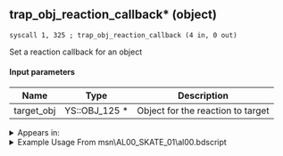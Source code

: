 ## trap_obj_reaction_callback* (object)

`syscall 1, 325 ; trap_obj_reaction_callback (4 in, 0 out)`

Set a reaction callback for an object

#### Input parameters
| Name | Type | Description
|------|------|------------
| target_obj   | YS::OBJ_125 *   | Object for the reaction to target




<details>
	<summary>Appears in:</summary>
| filename | Entity (obj)
|----------|-------------
| msn\AL00_SKATE_01\al00.bdscript       |           
| msn\CA02_SKATE_01\ca02.bdscript       |           
| msn\HB09_SKATE_01\hb09.bdscript       |           
| msn\NM09_SKATE_01\nm09.bdscript       |           
| msn\TT06_LETTER_01\tt06.bdscript       |           
| msn\TT06_LETTER_02\tt06.bdscript       |           
| msn\TT06_WORK_LETTER\tt06.bdscript       |           
| msn\TT07_SKATE_01\tt07.bdscript       |           

</details>

<details>
	<summary>Example Usage From msn\AL00_SKATE_01\al00.bdscript</summary>
```
L145:
 pushFromPSp 0
 pushImm 5067
 syscall 1, 210 ; trap_obj_search_by_part (2 in, 0 out)
 pushFromPSp 0
 fetchValue 4
 syscall 1, 94 ; trap_sysobj_is_exist (1 in, 1 out)
 jz L178
 pushFromPSp 0
 gosub 8, L179
 memcpyToSp 16, 16
 pushFromPSp 16
 pushImm 327
 pushFromPSp 0
 syscall 1, 325 ; trap_obj_reaction_callback (4 in, 0 out)
 jmp L178
```
</details>


